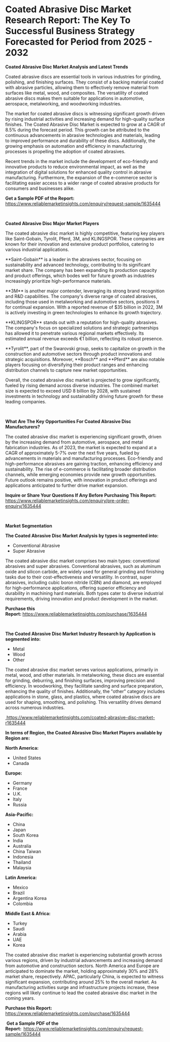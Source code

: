 <p><h1>Coated Abrasive Disc Market Research Report: The Key To Successful Business Strategy Forecasted for Period from 2025 - 2032</h1></p><p><strong>Coated Abrasive Disc Market Analysis and Latest Trends</strong></p>
<p><p>Coated abrasive discs are essential tools in various industries for grinding, polishing, and finishing surfaces. They consist of a backing material coated with abrasive particles, allowing them to effectively remove material from surfaces like metal, wood, and composites. The versatility of coated abrasive discs makes them suitable for applications in automotive, aerospace, metalworking, and woodworking industries.</p><p>The market for coated abrasive discs is witnessing significant growth driven by rising industrial activities and increasing demand for high-quality surface finishes. The Coated Abrasive Disc Market is expected to grow at a CAGR of 8.5% during the forecast period. This growth can be attributed to the continuous advancements in abrasive technologies and materials, leading to improved performance and durability of these discs. Additionally, the growing emphasis on automation and efficiency in manufacturing processes is propelling the adoption of coated abrasives.</p><p>Recent trends in the market include the development of eco-friendly and innovative products to reduce environmental impact, as well as the integration of digital solutions for enhanced quality control in abrasive manufacturing. Furthermore, the expansion of the e-commerce sector is facilitating easier access to a wider range of coated abrasive products for consumers and businesses alike.</p></p>
<p><strong>Get a Sample PDF of the Report:&nbsp;</strong> <a href="https://www.reliablemarketinsights.com/enquiry/request-sample/1635444?utm_campaign=2642&utm_medium=2&utm_source=Github&utm_content=ia&utm_term=16042025&utm_id=coated-abrasive-disc">https://www.reliablemarketinsights.com/enquiry/request-sample/1635444</a></p>
<p>&nbsp;</p>
<p><strong>Coated Abrasive Disc Major Market Players</strong></p>
<p><p>The coated abrasive disc market is highly competitive, featuring key players like Saint-Gobain, Tyrolit, Pferd, 3M, and KLINGSPOR. These companies are known for their innovation and extensive product portfolios, catering to various industrial applications.</p><p>**Saint-Gobain** is a leader in the abrasives sector, focusing on sustainability and advanced technology, contributing to its significant market share. The company has been expanding its production capacity and product offerings, which bodes well for future growth as industries increasingly prioritize high-performance materials.</p><p>**3M** is another major contender, leveraging its strong brand recognition and R&D capabilities. The company's diverse range of coated abrasives, including those used in metalworking and automotive sectors, positions it for continual expansion. With a reported revenue of $35 billion in 2022, 3M is actively investing in green technologies to enhance its growth trajectory.</p><p>**KLINGSPOR** stands out with a reputation for high-quality abrasives. The company's focus on specialized solutions and strategic partnerships has allowed it to penetrate various regional markets effectively. Its estimated annual revenue exceeds €1 billion, reflecting its robust presence.</p><p>**Tyrolit**, part of the Swarovski group, seeks to capitalize on growth in the construction and automotive sectors through product innovations and strategic acquisitions. Moreover, **Bosch** and **Pferd** are also notable players focusing on diversifying their product ranges and enhancing distribution channels to capture new market opportunities.</p><p>Overall, the coated abrasive disc market is projected to grow significantly, fueled by rising demand across diverse industries. The combined market size is expected to exceed USD 8 billion by 2028, with sustained investments in technology and sustainability driving future growth for these leading companies.</p></p>
<p>&nbsp;</p>
<p><strong>What Are The Key Opportunities For Coated Abrasive Disc Manufacturers?</strong></p>
<p><p>The coated abrasive disc market is experiencing significant growth, driven by the increasing demand from automotive, aerospace, and metal fabrication industries. As of 2023, the market is expected to expand at a CAGR of approximately 5-7% over the next five years, fueled by advancements in materials and manufacturing processes. Eco-friendly and high-performance abrasives are gaining traction, enhancing efficiency and sustainability. The rise of e-commerce is facilitating broader distribution channels, while emerging economies provide new growth opportunities. Future outlook remains positive, with innovation in product offerings and applications anticipated to further drive market expansion.</p></p>
<p><strong>Inquire or Share Your Questions If Any Before Purchasing This Report:</strong> <a href="https://www.reliablemarketinsights.com/enquiry/pre-order-enquiry/1635444?utm_campaign=2642&utm_medium=2&utm_source=Github&utm_content=ia&utm_term=16042025&utm_id=coated-abrasive-disc">https://www.reliablemarketinsights.com/enquiry/pre-order-enquiry/1635444</a></p>
<p>&nbsp;</p>
<p><strong>Market Segmentation</strong></p>
<p><strong>The Coated Abrasive Disc Market Analysis by types is segmented into:</strong></p>
<p><ul><li>Conventional Abrasive</li><li>Super Abrasive</li></ul></p>
<p><p>The coated abrasive disc market comprises two main types: conventional abrasives and super abrasives. Conventional abrasives, such as aluminum oxide and silicon carbide, are widely used for general grinding and finishing tasks due to their cost-effectiveness and versatility. In contrast, super abrasives, including cubic boron nitride (CBN) and diamond, are employed for high-performance applications, offering superior efficiency and durability in machining hard materials. Both types cater to diverse industrial requirements, driving innovation and product development in the market.</p></p>
<p><strong>Purchase this Report:&nbsp;</strong><a href="https://www.reliablemarketinsights.com/purchase/1635444?utm_campaign=2642&utm_medium=2&utm_source=Github&utm_content=ia&utm_term=16042025&utm_id=coated-abrasive-disc">https://www.reliablemarketinsights.com/purchase/1635444</a></p>
<p>&nbsp;</p>
<p><strong>The Coated Abrasive Disc Market Industry Research by Application is segmented into:</strong></p>
<p><ul><li>Metal</li><li>Wood</li><li>Other</li></ul></p>
<p><p>The coated abrasive disc market serves various applications, primarily in metal, wood, and other materials. In metalworking, these discs are essential for grinding, deburring, and finishing surfaces, improving precision and efficiency. In woodworking, they facilitate sanding and surface preparation, enhancing the quality of finishes. Additionally, the "other" category includes applications in stone, glass, and plastics, where coated abrasive discs are used for shaping, smoothing, and polishing. This versatility drives demand across numerous industries.</p></p>
<p><a href="https://www.reliablemarketinsights.com/coated-abrasive-disc-market-r1635444?utm_campaign=2642&utm_medium=2&utm_source=Github&utm_content=ia&utm_term=16042025&utm_id=coated-abrasive-disc">&nbsp;https://www.reliablemarketinsights.com/coated-abrasive-disc-market-r1635444</a></p>
<p><strong>In terms of Region, the Coated Abrasive Disc Market Players available by Region are:</strong></p>
<p>
    <p> <strong> North America: </strong>
        <ul>
            <li>United States</li>
            <li>Canada</li>
        </ul>
        </p> 
    <p> <strong> Europe: </strong>
        <ul>
            <li>Germany</li>
            <li>France</li>
            <li>U.K.</li>
            <li>Italy</li>
            <li>Russia</li>
        </ul>
        </p> 
    <p> <strong> Asia-Pacific: </strong>
        <ul>
            <li>China</li>
            <li>Japan</li>
            <li>South Korea</li>
            <li>India</li>
            <li>Australia</li>
            <li>China Taiwan</li>
            <li>Indonesia</li>
            <li>Thailand</li>
            <li>Malaysia</li>
        </ul>
        </p> 
    <p> <strong> Latin America: </strong>
        <ul>
            <li>Mexico</li>
            <li>Brazil</li>
            <li>Argentina Korea</li>
            <li>Colombia</li>
        </ul>
        </p> 
    <p> <strong> Middle East & Africa: </strong>
        <ul>
            <li>Turkey</li>
            <li>Saudi</li>
            <li>Arabia</li>
            <li>UAE</li>
            <li>Korea</li>
        </ul>
    </p>
    </p>
<p><p>The coated abrasive disc market is experiencing substantial growth across various regions, driven by industrial advancements and increasing demand from automotive and construction sectors. North America and Europe are anticipated to dominate the market, holding approximately 30% and 28% market share, respectively. APAC, particularly China, is expected to witness significant expansion, contributing around 25% to the overall market. As manufacturing activities surge and infrastructure projects increase, these regions will likely continue to lead the coated abrasive disc market in the coming years.</p></p>
<p><strong>Purchase this Report: </strong><a href="https://www.reliablemarketinsights.com/purchase/1635444?utm_campaign=2642&utm_medium=2&utm_source=Github&utm_content=ia&utm_term=16042025&utm_id=coated-abrasive-disc">https://www.reliablemarketinsights.com/purchase/1635444</a></p>
<p>&nbsp;<strong>Get a Sample PDF of the Report:&nbsp;&nbsp;</strong><a href="https://www.reliablemarketinsights.com/enquiry/request-sample/1635444?utm_campaign=2642&utm_medium=2&utm_source=Github&utm_content=ia&utm_term=16042025&utm_id=coated-abrasive-disc">https://www.reliablemarketinsights.com/enquiry/request-sample/1635444</a></p>
<p><strong></strong></p>
<p><p></p><p></p><p></p></p>